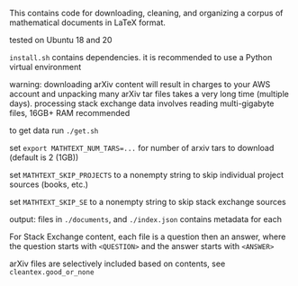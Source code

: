 This contains code for downloading, cleaning, and organizing a corpus of
mathematical documents in LaTeX format.

tested on Ubuntu 18 and 20

`install.sh` contains dependencies.
it is recommended to use a Python virtual environment

warning: downloading arXiv content will result in charges to your AWS
account and unpacking many arXiv tar files takes a very long time (multiple
days). processing stack exchange data involves reading multi-gigabyte files,
16GB+ RAM recommended

to get data run `./get.sh`

set `export MATHTEXT_NUM_TARS=...`
for number of arxiv tars to download (default is 2 (1GB))

set `MATHTEXT_SKIP_PROJECTS` to a nonempty string to skip individual
project sources (books, etc.)

set `MATHTEXT_SKIP_SE` to a nonempty string to skip stack exchange sources

output: files in `./documents`, and `./index.json` contains metadata for each

For Stack Exchange content, each file is a question then an answer, where
the question starts with `<QUESTION>` and the answer starts with `<ANSWER>`

arXiv files are selectively included based on contents, see
`cleantex.good_or_none`

